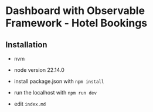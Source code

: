 # Dashboard with Observable Framework - Hotel Bookings


## Installation

- nvm
- node version 22.14.0

- install package.json with `npm install`

- run the localhost with `npm run dev`

- edit `index.md`
